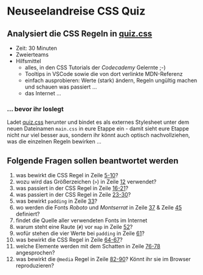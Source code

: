 # Neuseelandreise CSS Quiz

## Analysiert die CSS Regeln in [quiz.css](https://github.com/webmapping23s/nz/blob/main/quiz.css)

- Zeit: 30 Minuten
- Zweierteams
- Hilfsmittel
    - alles, in den CSS Tutorials der *Codecademy* Gelernte ;-)
    - Tooltips in VSCode sowie die von dort verlinkte MDN-Referenz
    - einfach ausprobieren: Werte (stark) ändern, Regeln ungültig machen und schauen was passiert ...
    - das Internet ...

### ... bevor ihr loslegt

Ladet [quiz.css](https://github.com/webmapping23s/nz/blob/main/quiz.css) herunter und bindet es als externes Stylesheet unter dem neuen Dateinamen `main.css` in eure Etappe ein - damit sieht eure Etappe nicht nur viel besser aus, sondern ihr könnt auch optisch nachvollziehen, was die einzelnen Regeln bewirken ...

## Folgende Fragen sollen beantwortet werden

1. was bewirkt die CSS Regel in Zeile [5-10](https://github.com/webmapping23s/nz/blob/main/quiz.css#L5-L10)?
2. wozu wird das Größerzeichen (`>`) in Zeile [12](https://github.com/webmapping23s/nz/blob/main/quiz.css#L12) verwendet?
3. was passiert in der CSS Regel in Zeile [16-21](https://github.com/webmapping23s/nz/blob/main/quiz.css#L16-L21)?
4. was passiert in der CSS Regel in Zeile [23-30](https://github.com/webmapping23s/nz/blob/main/quiz.css#L23-L30)?
5. was bewirkt `padding` in Zeile [33](https://github.com/webmapping23s/nz/blob/main/quiz.css#L33)?
6. wo werden die Fonts *Roboto* und *Montserrat* in Zeile [37](https://github.com/webmapping23s/nz/blob/main/quiz.css#L37) & Zeile [45](https://github.com/webmapping23s/nz/blob/main/quiz.css#L45) definiert?
7. findet die Quelle aller verwendeten Fonts im Internet
8. warum steht eine Raute (`#`) vor `map` in Zeile [52](https://github.com/webmapping23s/nz/blob/main/quiz.css#L52)?
9. wofür stehen die vier Werte bei `padding` in Zeile [61](https://github.com/webmapping23s/nz/blob/main/quiz.css#L61)?
10. was bewirkt die CSS Regel in Zeile [64-67](https://github.com/webmapping23s/nz/blob/main/quiz.css#L64-L67)?
11. welche Elemente werden mit dem Schatten in Zeile [76-78](https://github.com/webmapping23s/nz/blob/main/quiz.css#L76-L78) angesprochen?
12. was bewirkt die `@media` Regel in Zeile [82-90](https://github.com/webmapping23s/nz/blob/main/quiz.css#L82-L90)? Könnt ihr sie im Browser reproduzieren?
